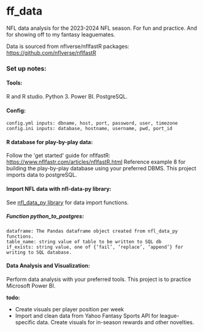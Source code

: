 # ff_data
NFL data analysis for the 2023-2024 NFL season. For fun and practice. And for showing off to my fantasy leaguemates.

Data is sourced from nflverse/nflfastR packages: 
  https://github.com/nflverse/nflfastR



### Set up notes:
#### Tools:
R and R studio. Python 3. Power BI. PostgreSQL.


#### Config:
	config.yml inputs: dbname, host, port, password, user, timezone
	config.ini inputs: database, hostname, username, pwd, port_id


#### R database for play-by-play data:
Follow the 'get started' guide for nflfastR: https://www.nflfastr.com/articles/nflfastR.html
Reference example 8 for building the play-by-play database using your preferred DBMS. This project imports data to postgreSQL.


#### Import NFL data with nfl-data-py library:
See [nfl_data_py library](https://github.com/cooperdff/nfl_data_py) for data import functions.


##### Function python_to_postgres:
	dataframe: The Pandas dataframe object created from nfl_data_py functions.
	table_name: string value of table to be written to SQL db
	if_exists: string value, one of {‘fail’, ‘replace’, ‘append’} for writing to SQL database.

#### Data Analysis and Visualization:
Perform data analysis with your preferred tools. This project is to practice Microsoft Power BI.


**todo:** 
- Create visuals per player position per week
- Import and clean data from Yahoo Fantasy Sports API for league-specific data. Create visuals for in-season rewards and other novelties.